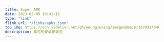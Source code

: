 ```yaml
---
title: Super APK
date: 2023-05-09 19:41:15
type: "link"
flink_url: "/links/apks.json"
top_img: https://cdn.jsdelivr.net/gh/youngjuning/images@main/1679324540009.png
description: 紫竹的安卓安装包
---
```

